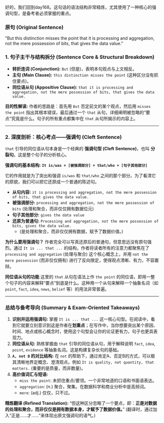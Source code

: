 好的，我们回到day168。这句话的语法结构非常精炼，尤其使用了一种核心的强调句型，是备考者必须掌握的重点。

### **原句 (Original Sentence)**

"But this distinction misses the point that it is processing and aggregation, not the mere possession of bits, that gives the data value."

### **1. 句子主干与结构拆分 (Sentence Core & Structural Breakdown)**

- **转折连词 (Conjunction):** `But` (但是)，表明本句观点与上文相反。
- **主句 (Main Clause):** `this distinction misses the point` (这种区分没有抓住要点)。
- **同位语从句 (Appositive Clause):** `that it is processing and aggregation, not the mere possession of bits, that gives the data value.`

**目的性解读:** 作者的思路是：首先用 `But` 否定前文的某个观点，然后用 `misses the point` 指出其根本错误，最后通过一个 `that` 从句，详细阐明被忽略的“要点”究竟是什么。句子的所有重点都集中在 `that` 从句所揭示的内容上。

------

### **2. 深度剖析：核心考点——强调句 (Cleft Sentence)**

`that` 引导的同位语从句本身是一个经典的 **强调句型 (Cleft Sentence)**，也叫 **分裂句**。这是整个句子的分析核心。

**强调句的基本结构:** 
**`It is/was + [被强调部分] + that/who + [句子其他部分]`**

它的作用就是为了突出和强调 `is/was` 和 `that/who` 之间的那个部分。为了看清它的原貌，我们可以把它还原成一个普通的陈述句。

- **从句内容:** `it is processing and aggregation, not the mere possession of bits, that gives the data value.`
- **被强调部分:** `processing and aggregation, not the mere possession of bits` (处理和聚合，而非仅仅拥有数据位元)
- **句子其他部分:** `gives the data value`
- **还原为普通句:** `Processing and aggregation, not the mere possession of bits, gives the data value.`
  - (是处理和聚合，而非仅仅拥有数据，赋予了数据价值。)

**为什么要用强调句？** 
作者完全可以写真还原后的普通句，但意思远没有原句强烈。通过 `It is ... that ...` 的结构，作者将读者所有的注意力都聚焦在了 `processing and aggregation` (处理与聚合) 这个核心概念上，并用 `not the mere possession` (而非仅仅拥有) 进行了反向限定，使得观点清晰、有力，不容置辩。

**同位语从句的功能** 
这里的 `that` 从句在语法上作 `the point` 的同位语，即用一整个句子的内容来解释“要点”到底是什么。这种用一个从句来解释一个抽象名词（如 `point`, `fact`, `idea`, `news`, `belief` 等）的用法非常普遍。

------

### **总结与备考导向 (Summary & Exam-Oriented Takeaways)**

1. **识别并运用强调句:** 掌握 `It is ... that ...` 这一核心句型。在阅读中，看到它就要立刻意识到这是作者在**划重点**；在写作中，当你想要突出某个原因、时间、地点或核心概念时，使用这个句型会让你的论证更有力，句子也更具表现力。
2. **同位语从句:** 熟练掌握由 `that` 引导的同位语从句，用于解释说明 `fact`, `idea`, `point`, `evidence` 等抽象名词。这是构建复杂长句的基础。
3. **`A, not B` 的对比结构:** 在 `not` 的帮助下，通过肯定A、否定B的方式，可以极其清晰地界定概念、澄清观点。例如 `It is quality, not quantity, that matters.` (重要的是质量，而非数量)。
4. **高价值词汇与短语:**
   - `miss the point`: 未抓住重点/要领。一个非常地道的口语和书面语表达。
   - `aggregation`: (n.) 聚合，聚集。在数据科学和商业分析中是高频词。
   - `mere`: (adj.) 仅仅，只不过。

**精炼翻译 (Refined Translation):** “但这种区分忽略了一个要点，即：**正是对数据的处理和聚合，而非仅仅是拥有数据本身，才赋予了数据价值。**” 
(翻译时，通过加入“正是……才……”来体现出原文强调句的语气。)